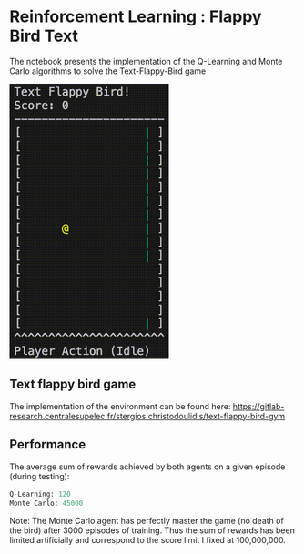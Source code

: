 # Reinforcement Learning : Flappy Bird Text
The notebook presents the implementation of the Q-Learning and Monte Carlo algorithms to solve the Text-Flappy-Bird game

![TFB_agent](https://github.com/AntAI-Git/RL_Flappy_Bird/blob/934f8b0025401b3e75e0b9c26a8734d718a7d6b7/TFB_agent.gif)

## Text flappy bird game

The implementation of the environment can be found here:
https://gitlab-research.centralesupelec.fr/stergios.christodoulidis/text-flappy-bird-gym


## Performance

The average sum of rewards achieved by both agents on a given episode (during testing):
```python 
Q-Learning: 120
Monte Carlo: 45000
```

Note:
The Monte Carlo agent has perfectly master the game (no death of the bird) after 3000 episodes of training. Thus the sum of rewards has been limited artificially and correspond to the score limit I fixed at 100,000,000.